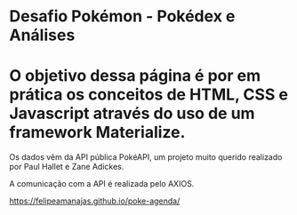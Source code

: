 # Desafio Pokémon - Pokédex e Análises

# O objetivo dessa página é por em prática os conceitos de HTML, CSS e Javascript através do uso de um framework Materialize.

Os dados vêm da API pública PokéAPI, um projeto muito querido realizado por Paul Hallet e Zane Adickes.

A comunicação com a API é realizada pelo AXIOS.

https://felipeamanajas.github.io/poke-agenda/
